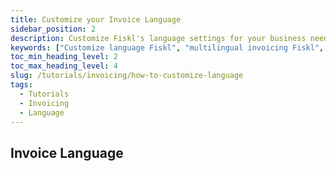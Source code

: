 ```yaml
---
title: Customize your Invoice Language
sidebar_position: 2
description: Customize Fiskl's language settings for your business needs. Tailor invoices and communications to your regional and linguistic preferences.
keywords: ["Customize language Fiskl", "multilingual invoicing Fiskl", "language settings Fiskl", "regional customization Fiskl", "Fiskl communication"]
toc_min_heading_level: 2
toc_max_heading_level: 4
slug: /tutorials/invoicing/how-to-customize-language
tags:
  - Tutorials
  - Invoicing
  - Language
---
```


## Invoice Language
